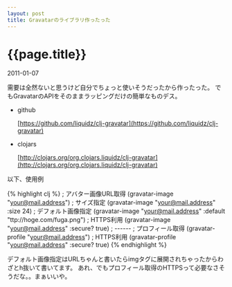```yaml
---
layout: post
title: Gravatarのライブラリ作ったった
---
```


# {{page.title}}
<p class="meta">2011-01-07</p>


需要は全然ないと思うけど自分でちょっと使いそうだったから作ったった。
でもGravatarのAPIをそのままラッピングだけの簡単なものデス。

 * github

    [https://github.com/liquidz/clj-gravatar](https://github.com/liquidz/clj-gravatar)

 * clojars

    [http://clojars.org/org.clojars.liquidz/clj-gravatar](http://clojars.org/org.clojars.liquidz/clj-gravatar)

以下、使用例

{% highlight clj %}
; アバター画像URL取得
(gravatar-image "your@mail.address")
; サイズ指定
(gravatar-image "your@mail.address" :size 24)
; デフォルト画像指定
(gravatar-image "your@mail.address" :default "ttp://hoge.com/fuga.png")
; HTTPS利用
(gravatar-image "your@mail.address" :secure? true)
; ------
; プロフィール取得
(gravatar-profile "your@mail.address")
; HTTPS利用
(gravatar-profile "your@mail.address" :secure? true)
{% endhighlight %}

デフォルト画像指定はURLちゃんと書いたらimgタグに展開されちゃったからわざとh抜いて書いてます。
あれ、でもプロフィール取得のHTTPSって必要なさそうだな。。まぁいいや。


